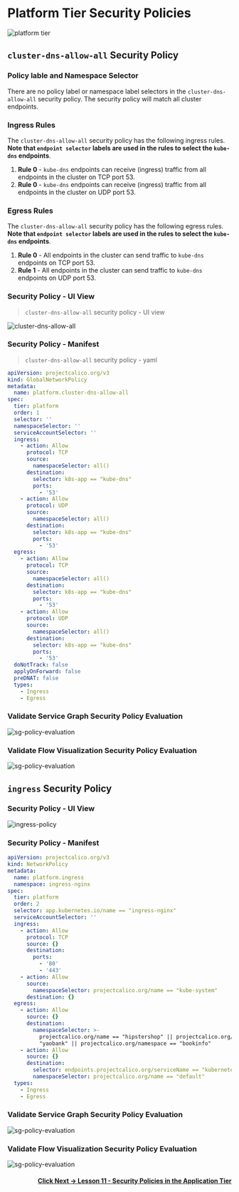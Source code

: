 # Platform Tier Security Policies

![platform tier](images/quickstart-self-service-platform-tier.png)

## `cluster-dns-allow-all` Security Policy

### Policy lable and Namespace Selector

There are no policy label or namespace label selectors in the `cluster-dns-allow-all` security policy. The security policy will match all cluster endpoints. 

### Ingress Rules

The `cluster-dns-allow-all` security policy has the following ingress rules. **Note that `endpoint selector` labels are used in the rules to select the `kube-dns` endpoints**. 

01. **Rule 0** - `kube-dns` endpoints can receive (ingress) traffic from all endpoints in the cluster on TCP port 53. 
01. **Rule 0** - `kube-dns` endpoints can receive (ingress) traffic from all endpoints in the cluster on UDP port 53. 

### Egress Rules

The `cluster-dns-allow-all` security policy has the following egress rules. **Note that `endpoint selector` labels are used in the rules to select the `kube-dns` endpoints**. 

01. **Rule 0** - All endpoints in the cluster can send traffic to `kube-dns` endpoints on TCP port 53.
02. **Rule 1** - All endpoints in the cluster can send traffic to `kube-dns` endpoints on UDP port 53.

### Security Policy - UI View

> `cluster-dns-allow-all` security policy - UI view

![cluster-dns-allow-all](images/quickstart-self-service-cluster-dns-allow-all.png)


### Security Policy - Manifest

> `cluster-dns-allow-all` security policy - yaml

```yaml
apiVersion: projectcalico.org/v3
kind: GlobalNetworkPolicy
metadata:
  name: platform.cluster-dns-allow-all
spec:
  tier: platform
  order: 1
  selector: ''
  namespaceSelector: ''
  serviceAccountSelector: ''
  ingress:
    - action: Allow
      protocol: TCP
      source:
        namespaceSelector: all()
      destination:
        selector: k8s-app == "kube-dns"
        ports:
          - '53'
    - action: Allow
      protocol: UDP
      source:
        namespaceSelector: all()
      destination:
        selector: k8s-app == "kube-dns"
        ports:
          - '53'
  egress:
    - action: Allow
      protocol: TCP
      source:
        namespaceSelector: all()
      destination:
        selector: k8s-app == "kube-dns"
        ports:
          - '53'
    - action: Allow
      protocol: UDP
      source:
        namespaceSelector: all()
      destination:
        selector: k8s-app == "kube-dns"
        ports:
          - '53'
  doNotTrack: false
  applyOnForward: false
  preDNAT: false
  types:
    - Ingress
    - Egress
```

### Validate Service Graph Security Policy Evaluation

![sg-policy-evaluation](images/cluster-dns-allow.gif)

### Validate Flow Visualization Security Policy Evaluation

![sg-policy-evaluation](images/fv-cluster-dns-allow.gif)



## `ingress` Security Policy

### Security Policy - UI View

![ingress-policy](images/ingress-policy.png)


### Security Policy - Manifest

```yaml
apiVersion: projectcalico.org/v3
kind: NetworkPolicy
metadata:
  name: platform.ingress
  namespace: ingress-nginx
spec:
  tier: platform
  order: 2
  selector: app.kubernetes.io/name == "ingress-nginx"
  serviceAccountSelector: ''
  ingress:
    - action: Allow
      protocol: TCP
      source: {}
      destination:
        ports:
          - '80'
          - '443'
    - action: Allow
      source:
        namespaceSelector: projectcalico.org/name == "kube-system"
      destination: {}
  egress:
    - action: Allow
      source: {}
      destination:
        namespaceSelector: >-
          projectcalico.org/name == "hipstershop" || projectcalico.org/name ==
          "yaobank" || projectcalico.org/namespace == "bookinfo"
    - action: Allow
      source: {}
      destination:
        selector: endpoints.projectcalico.org/serviceName == "kubernetes"
        namespaceSelector: projectcalico.org/name == "default"
  types:
    - Ingress
    - Egress
```

### Validate Service Graph Security Policy Evaluation

![sg-policy-evaluation](images/ingress.gif)

### Validate Flow Visualization Security Policy Evaluation

![sg-policy-evaluation](images/fv-ingress.gif)

#### <div align="right">  [Click Next -> Lesson 11 - Security Policies in the Application Tier](https://github.com/tigera-cs/quickstart-self-service/blob/main/modules/security-policies-in-application-tier.md) </div>
